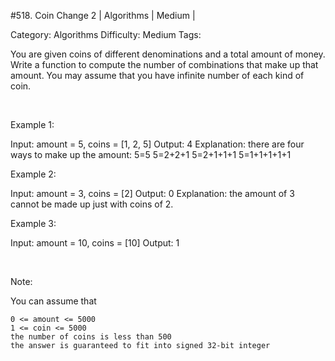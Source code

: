 #518. Coin Change 2 | Algorithms | Medium | 

Category: Algorithms
Difficulty: Medium
Tags: 

You are given coins of different denominations and a total amount of money. Write a function to compute the number of combinations that make up that amount. You may assume that you have infinite number of each kind of coin.




 

Example 1:


Input: amount = 5, coins = [1, 2, 5]
Output: 4
Explanation: there are four ways to make up the amount:
5=5
5=2+2+1
5=2+1+1+1
5=1+1+1+1+1


Example 2:


Input: amount = 3, coins = [2]
Output: 0
Explanation: the amount of 3 cannot be made up just with coins of 2.


Example 3:


Input: amount = 10, coins = [10] 
Output: 1


 

Note:

You can assume that


	0 <= amount <= 5000
	1 <= coin <= 5000
	the number of coins is less than 500
	the answer is guaranteed to fit into signed 32-bit integer


